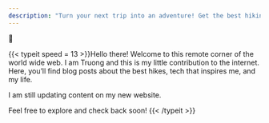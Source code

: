 ```yaml
---
description: "Turn your next trip into an adventure! Get the best hiking tips and plans that you can fit in every itinerary!"
---
```


👋

{{< typeit
speed = 13 >}}Hello there! Welcome to this remote corner of the world wide web. I am Truong and this is my little contribution to the internet. Here, you’ll find blog posts about the best hikes, tech that inspires me, and my life. 

I am still updating content on my new website.

Feel free to explore and check back soon!
{{< /typeit >}}
